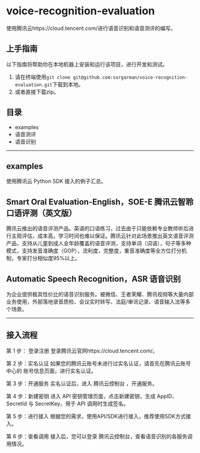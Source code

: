 # voice-recognition-evaluation

使用腾讯云https://cloud.tencent.com/进行语音识别和语音测评的编写。

## 上手指南
以下指南将帮助你在本地机器上安装和运行该项目，进行开发和测试。
1. 请在终端使用`git clone git@github.com:surgarman/voice-recognition-evaluation.git`下载到本地。
2. 或者直接下载zip。

## 目录
* examples
* 语音测评
* 语音识别

---
## examples
使用腾讯云 Python SDK 接入的例子汇总。

## Smart Oral Evaluation-English，SOE-E 腾讯云智聆口语评测（英文版）

腾讯云推出的语音评测产品。英语的口语练习，过去由于只能依赖专业教师听后进行主观评估，成本高，学习时间也难以保证。腾讯云针对此场景推出英文语音评测产品，支持从儿童到成人全年龄覆盖的语音评测，支持单词（词语），句子等多种模式，支持发音准确度（GOP），流利度，完整度，重音准确度等全方位打分机制，专家打分相似度95%以上。


## Automatic Speech Recognition，ASR 语音识别

为企业提供极具性价比的语音识别服务。被微信、王者荣耀、腾讯视频等大量内部业务使用，外部落地录音质检、会议实时转写、法庭/审讯记录、语音输入法等多个场景。

---
## 接入流程

第 1 步： 登录注册
登录腾讯云官网https://cloud.tencent.com/。

第 2 步：实名认证
如果您的腾讯云账号未进行过实名认证，请首先在腾讯云账号中心的 账号信息页面，进行实名认证。

第 3 步：开通服务
实名认证后，进入 腾讯云控制台 ，开通服务。

第 4 步：新建密钥
进入 API 密钥管理页面，点击新建密钥，生成 AppID、SecretId 与 SecretKey，用于 API 调用时生成签名。

第 5 步：进行接入
根据您的需求，使用API/SDK进行接入，推荐使用SDK方式接入。

第 6 步：查看调用
接入后，您可以登录 腾讯云控制台，查看语音识别的各服务调用情况。
